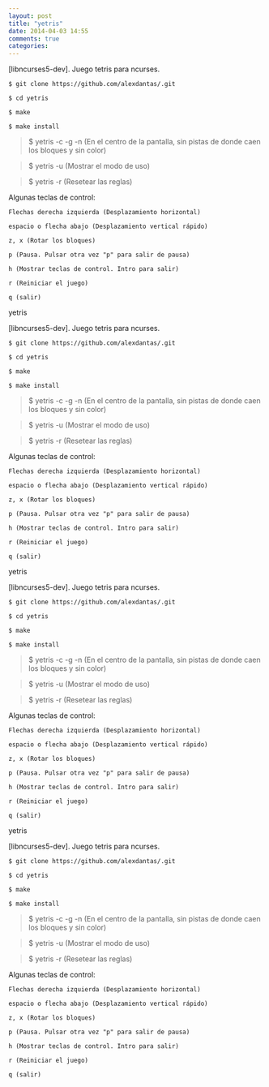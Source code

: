 ```yaml
---
layout: post
title: "yetris"
date: 2014-04-03 14:55
comments: true
categories: 
---
```

[libncurses5-dev]. Juego tetris para ncurses.

	$ git clone https://github.com/alexdantas/.git

	$ cd yetris

	$ make

	$ make install

>$ yetris -c -g -n (En el centro de la pantalla, sin pistas de donde caen los bloques y sin color)

>$ yetris -u (Mostrar el modo de uso)

>$ yetris -r (Resetear las reglas)

Algunas teclas de control:

	Flechas derecha izquierda (Desplazamiento horizontal)

	espacio o flecha abajo (Desplazamiento vertical rápido)

	z, x (Rotar los bloques)

	p (Pausa. Pulsar otra vez "p" para salir de pausa)

	h (Mostrar teclas de control. Intro para salir)

	r (Reiniciar el juego)

	q (salir)

yetris

[libncurses5-dev]. Juego tetris para ncurses.

	$ git clone https://github.com/alexdantas/.git

	$ cd yetris

	$ make

	$ make install

>$ yetris -c -g -n (En el centro de la pantalla, sin pistas de donde caen los bloques y sin color)

>$ yetris -u (Mostrar el modo de uso)

>$ yetris -r (Resetear las reglas)

Algunas teclas de control:

	Flechas derecha izquierda (Desplazamiento horizontal)

	espacio o flecha abajo (Desplazamiento vertical rápido)

	z, x (Rotar los bloques)

	p (Pausa. Pulsar otra vez "p" para salir de pausa)

	h (Mostrar teclas de control. Intro para salir)

	r (Reiniciar el juego)

	q (salir)

yetris

[libncurses5-dev]. Juego tetris para ncurses.

	$ git clone https://github.com/alexdantas/.git

	$ cd yetris

	$ make

	$ make install

>$ yetris -c -g -n (En el centro de la pantalla, sin pistas de donde caen los bloques y sin color)

>$ yetris -u (Mostrar el modo de uso)

>$ yetris -r (Resetear las reglas)

Algunas teclas de control:

	Flechas derecha izquierda (Desplazamiento horizontal)

	espacio o flecha abajo (Desplazamiento vertical rápido)

	z, x (Rotar los bloques)

	p (Pausa. Pulsar otra vez "p" para salir de pausa)

	h (Mostrar teclas de control. Intro para salir)

	r (Reiniciar el juego)

	q (salir)

yetris

[libncurses5-dev]. Juego tetris para ncurses.

	$ git clone https://github.com/alexdantas/.git

	$ cd yetris

	$ make

	$ make install

>$ yetris -c -g -n (En el centro de la pantalla, sin pistas de donde caen los bloques y sin color)

>$ yetris -u (Mostrar el modo de uso)

>$ yetris -r (Resetear las reglas)

Algunas teclas de control:

	Flechas derecha izquierda (Desplazamiento horizontal)

	espacio o flecha abajo (Desplazamiento vertical rápido)

	z, x (Rotar los bloques)

	p (Pausa. Pulsar otra vez "p" para salir de pausa)

	h (Mostrar teclas de control. Intro para salir)

	r (Reiniciar el juego)

	q (salir)

